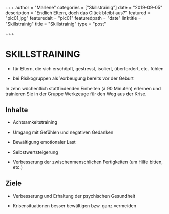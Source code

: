 +++
author = "Marlene"
categories = ["Skillstrainig"]
date = "2019-09-05"
description = "Endlich Eltern, doch das Glück bleibt aus?"
featured = "pic01.jpg"
featuredalt = "pic01"
featuredpath = "date"
linktitle = "Skillstrainig"
title = "Skillstrainig"
type = "post"

+++

# SKILLSTRAINING
 

* für Eltern, die sich erschöpft, gestresst, isoliert, überfordert, etc. fühlen 

* bei Risikogruppen als Vorbeugung bereits vor der Geburt 


In zehn wöchentlich stattfindenden Einheiten (á 90 Minuten) erlernen und trainieren Sie in der Gruppe Werkzeuge für den Weg aus der Krise. 

## Inhalte 

* Achtsamkeitstraining 

* Umgang mit Gefühlen und negativen Gedanken 

* Bewältigung emotionaler Last 

* Selbstwertsteigerung 

* Verbesserung der zwischenmenschlichen Fertigkeiten (um Hilfe bitten, etc.) 

 

## Ziele 

* Verbesserung und Erhaltung der psychischen Gesundheit 

* Krisensituationen besser bewältigen bzw. ganz vermeiden 
